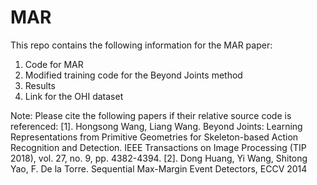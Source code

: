 # MAR

This repo contains the following information for the MAR paper:
  1. Code for MAR
  2. Modified training code for the Beyond Joints method
  3. Results
  4. Link for the OHI dataset
  
Note: Please cite the following papers if their relative source code is referenced:
[1]. Hongsong Wang, Liang Wang. Beyond Joints: Learning Representations from Primitive Geometries for Skeleton-based Action Recognition and Detection. IEEE Transactions on Image Processing (TIP 2018), vol. 27, no. 9, pp. 4382-4394.
[2]. Dong Huang, Yi Wang, Shitong Yao, F. De la Torre. Sequential Max-Margin Event Detectors, ECCV 2014


